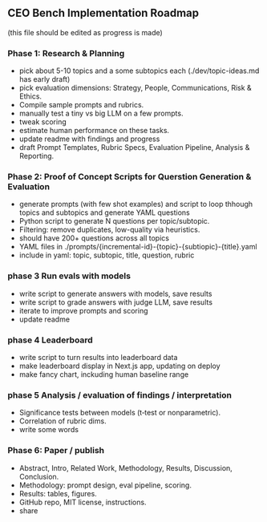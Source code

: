## CEO Bench Implementation Roadmap

(this file should be edited as progress is made)

### Phase 1: Research & Planning

* pick about 5-10 topics and a some subtopics each (./dev/topic-ideas.md has early draft)
* pick evaluation dimensions: Strategy, People, Communications, Risk & Ethics.
* Compile sample prompts and rubrics.
* manually test a tiny vs big LLM on a few prompts.
* tweak scoring
* estimate human performance on these tasks.
* update readme with findings and progress
* draft Prompt Templates, Rubric Specs, Evaluation Pipeline, Analysis & Reporting.

### Phase 2: Proof of Concept Scripts for Querstion Generation & Evaluation

* generate prompts (with few shot examples) and script to loop thhough topics and subtopics and generate YAML questions
* Python script to generate N questions per topic/subtopic.
* Filtering: remove duplicates, low-quality via heuristics.
* should have 200+ questions across all topics
* YAML files in ./prompts/{incremental-id}-{topic}-{subtiopic}-{title}.yaml
* include in yaml: topic, subtopic, title, question, rubric


### phase 3 Run evals with models

* write script to generate answers with models, save results
* write script to grade answers with judge LLM, save results
* iterate to improve prompts and scoring
* update readme

### phase 4 Leaderboard

* write script to turn results into leaderboard data
* make leaderboard display in Next.js app, updating on deploy
* make fancy chart, inckuding human baseline range

### phase 5 Analysis / evaluation of findings / interpretation

* Significance tests between models (t‑test or nonparametric).
* Correlation of rubric dims.
* write some words


### Phase 6: Paper / publish

* Abstract, Intro, Related Work, Methodology, Results, Discussion, Conclusion.
* Methodology: prompt design, eval pipeline, scoring.
* Results: tables, figures.
* GitHub repo, MIT license, instructions.
* share


